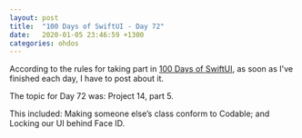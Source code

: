 ```yaml
---
layout: post
title:  "100 Days of SwiftUI - Day 72"
date:   2020-01-05 23:46:59 +1300
categories: ohdos
---
```

According to the rules for taking part in [100 Days of SwiftUI](https://www.hackingwithswift.com/100/swiftui), as soon as I've finished each day, I have to post about it.

The topic for Day 72 was: Project 14, part 5.

This included: Making someone else’s class conform to Codable; and Locking our UI behind Face ID.
